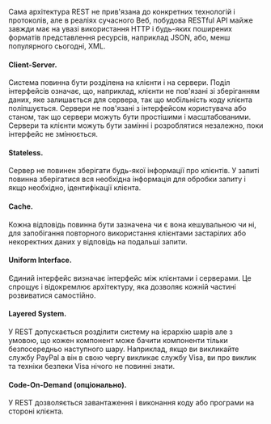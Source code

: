 Сама архітектура REST не прив'язана до конкретних технологій і протоколів, але в реаліях сучасного Веб, побудова RESTful API майже завжди має на увазі використання HTTP і будь-яких поширених форматів представлення ресурсів, наприклад JSON, або, менш популярного сьогодні, XML.


#### Client-Server. 
Система повинна бути розділена на клієнти і на сервери. Поділ інтерфейсів означає, що, наприклад, клієнти не пов'язані зі зберіганням даних, яке залишається для сервера, так що мобільність коду клієнта поліпшується. Сервери не пов'язані з інтерфейсом користувача або станом, так що сервери можуть бути простішими і масштабованими. Сервери та клієнти можуть бути замінні і розроблятися незалежно, поки інтерфейс не змінюється.


#### Stateless. 
Сервер не повинен зберігати будь-якої інформації про клієнтів. У запиті повинна зберігатися вся необхідна інформація для обробки запиту і якщо необхідно, ідентифікації клієнта.


#### Cache. 
Кожна відповідь повинна бути зазначена чи є вона кешувальною чи ні, для запобігання повторного використання клієнтами застарілих або некоректних даних у відповідь на подальші запити.


#### Uniform Interface. 
Єдиний інтерфейс визначає інтерфейс між клієнтами і серверами. Це спрощує і відокремлює архітектуру, яка дозволяє кожній частині розвиватися самостійно.


#### Layered System. 
У REST допускається розділити систему на ієрархію шарів але з умовою, що кожен компонент може бачити компоненти тільки безпосередньо наступного шару. Наприклад, якщо ви викликайте службу PayPal а він в свою чергу викликає службу Visa, ви про виклик та техніки безпеки Visa нічого не повинні знати.


#### Code-On-Demand (опціонально). 
У REST дозволяється завантаження і виконання коду або програми на стороні клієнта.